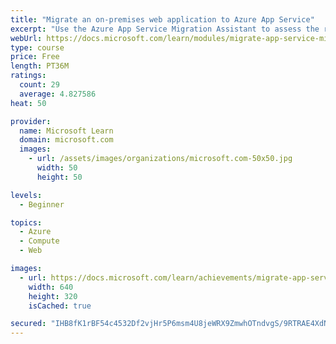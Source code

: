 ```yaml
---
title: "Migrate an on-premises web application to Azure App Service"
excerpt: "Use the Azure App Service Migration Assistant to assess the readiness of a web app to be deployed on App Service, and perform the migration."
webUrl: https://docs.microsoft.com/learn/modules/migrate-app-service-migration-assistant/
type: course
price: Free
length: PT36M
ratings:
  count: 29
  average: 4.827586
heat: 50

provider:
  name: Microsoft Learn
  domain: microsoft.com
  images:
    - url: /assets/images/organizations/microsoft.com-50x50.jpg
      width: 50
      height: 50

levels:
  - Beginner

topics:
  - Azure
  - Compute
  - Web

images:
  - url: https://docs.microsoft.com/learn/achievements/migrate-app-service-migration-assistant-social.png
    width: 640
    height: 320
    isCached: true

secured: "IHB8fK1rBF54c4532Df2vjHr5P6msm4U8jeWRX9ZmwhOTndvgS/9RTRAE4XdNpmBxclYyQoKBF5mUgmfsq6ocYxfdTY+I41KOfRMwT5Nw5F+OIGcgCjeOAe85PCUGGHiVBAIWB0T7RvKRjwPANrH0Bt51ew93wgVoG9QewF3Gk4vkOG97zQc1bzS5uQetoPSyPWxzI3e+T9iWBmmTNeJRGeOZ4D19sJIMW9r8DaLREuaJ3M1FBqvq6w8c3K++q4CC1w/q0AvtCuEpkSpU7CNO63Ti4JF6SW0BQbmAS0FgTzkhz/TK07dsetzfxw9Y9aXY/NWGAfbOfzc4qLQLVcJgHnosa0tj9ewJr9iVwccodpWBZrmlgvErGIGDvepPw6drpzLfBRqSRPgkepmZvJLs6kQSgtYSOtFcpyhW+me800=;UWxB7VaRymVC7HTLShG9UA=="
---
```


